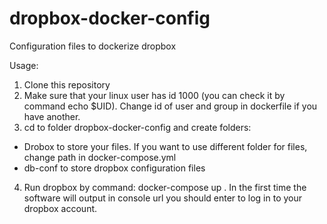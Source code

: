 # dropbox-docker-config
Configuration files to dockerize dropbox

Usage:
1. Clone this repository
2. Make sure that your linux user has id 1000 (you can check it by command  echo $UID). Change id of user and group in dockerfile if you have another.
3. cd to folder dropbox-docker-config and create folders:
  - Drobox to store your files. If you want to use different folder for files, change path in docker-compose.yml
  - db-conf to store dropbox configuration files
4. Run dropbox by command:  docker-compose up . In the first time the software will output in console url you should enter to log in to your dropbox account.

